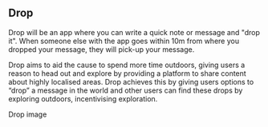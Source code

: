 Drop
---
Drop will be an app where you can write a quick note or message and "drop it". 
When someone else with the app goes within 10m from where you dropped your message, they will pick-up your message.

Drop aims to aid the cause to spend more time outdoors, giving users a reason to head out and 
explore by providing a platform to share content about highly localised areas.
Drop achieves this by giving users options to “drop” a message in the world and other users can find these drops
by exploring outdoors, incentivising exploration.


Drop image